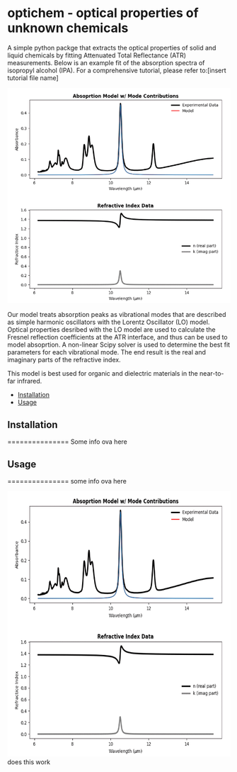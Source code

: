 # optichem - optical properties of unknown chemicals
A simple python packge that extracts the optical properties of solid and liquid chemicals by fitting Attenuated Total Reflectance (ATR) measurements. Below is an example fit of the absorption spectra of isopropyl alcohol (IPA). For a comprehensive tutorial, please refer to:[insert tutorial file name]

![](model_fit.gif)

Our model treats absorption peaks as vibrational modes that are described as simple harmonic oscillators with the Lorentz Oscillator (LO) model. Optical properties desribed with the LO model are used to calculate the Fresnel reflection coefficients at the ATR interface, and thus can be used to model absoprtion. A non-linear Scipy solver is used to determine the best fit parameters for each vibrational mode. The end result is the real and imaginary parts of the refractive index. 

This model is best used for organic and dielectric materials in the near-to-far infrared. 


<!--ts-->
   * [Installation](#installation)
   * [Usage](#usage)
<!--te-->


## Installation
===============
Some info ova here

## Usage
===============
some info ova here

<img src="model_fit.gif" width="600" height="600"/> does this work
